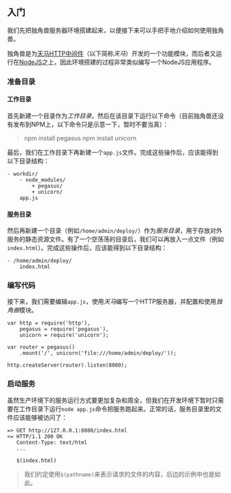 入门
------------------------------

我们先把独角兽服务器环境搭建起来，以便接下来可以手把手地介绍如何使用独角兽。

独角兽是为[天马HTTP中间件](http://nqdeng.github.io/pegasus/)（以下简称*天马*）开发的一个功能模块，而后者又运行在[NodeJS](http://nodejs.org/)之上，因此环境搭建的过程非常类似编写一个NodeJS应用程序。

### 准备目录

#### 工作目录

首先新建一个目录作为*工作目录*，然后在该目录下运行以下命令（目前独角兽还没有发布到NPM上，以下命令只是示意一下，暂时不要当真）：

>	npm install pegasus
>	npm install unicorn

最后，我们在工作目录下再新建一个`app.js`文件。完成这些操作后，应该能得到以下目录结构：

	- workdir/
		- node_modules/
			+ pegasus/
			+ unicorn/
		app.js

#### 服务目录

然后再新建一个目录（例如`/home/admin/deploy/`）作为*服务目录*，用于存放对外服务的静态资源文件。有了一个空荡荡的目录后，我们可以再放入一点文件（例如`index.html`）。完成这些操作后，应该能得到以下目录结构：

	- /home/admin/deploy/
		index.html

### 编写代码

接下来，我们需要编辑`app.js`，使用*天马*编写一个HTTP服务器，并配置和使用*独角兽*模块。

	var http = require('http'),
		pegasus = require('pegasus'),
		unicorn = require('unicorn');

	var router = pegasus()
		.mount('/', unicorn('file:///home/admin/deploy/'));

	http.createServer(router).listen(8080);

### 启动服务

虽然生产环境下的服务运行方式要更加复杂和周全，但我们在开发环境下暂时只需要在工作目录下运行`node app.js`命令把服务跑起来。正常的话，服务目录里的文件应该能够被访问了：

	=> GET http://127.0.0.1:8080/index.html
	<= HTTP/1.1 200 OK
	   Content-Type: text/html
	   ...
	   
	   $(index.html)

>	我们约定使用`$(pathname)`来表示请求的文件的内容，后边的示例中也是如此。